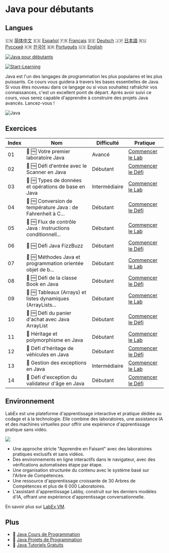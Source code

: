 # Java pour débutants

## Langues

🇨🇳 [简体中文](README_zh.md) 🇪🇸 [Español](README_es.md) 🇫🇷 [Français](README_fr.md) 🇩🇪 [Deutsch](README_de.md) 🇯🇵 [日本語](README_ja.md) 🇷🇺 [Русский](README_ru.md) 🇰🇷 [한국어](README_ko.md) 🇧🇷 [Português](README_pt.md) 🇺🇸 [English](README.md) 

[![Java pour débutants](https://cover-creator.labex.io/java-for-beginners.png?lang=fr)](https://labex.io/fr/courses/java-for-beginners)

[![Start-Learning](https://img.shields.io/badge/Start-Learning-whitesmoke?style=for-the-badge)](https://labex.io/fr/courses/java-for-beginners)

Java est l'un des langages de programmation les plus populaires et les plus puissants. Ce cours vous guidera à travers les bases essentielles de Java. Si vous êtes nouveau dans ce langage ou si vous souhaitez rafraîchir vos connaissances, c'est un excellent point de départ. Après avoir suivi ce cours, vous serez capable d'apprendre à construire des projets Java avancés. Lancez-vous !

![Java](https://img.shields.io/badge/Java-whitesmoke?style=for-the-badge&logo=java)


## Exercices

|   Index | Nom                                                         | Difficulté    | Pratique                                                                                                                                    |
|---------|-------------------------------------------------------------|---------------|---------------------------------------------------------------------------------------------------------------------------------------------|
|      01 | 📖 🆓 Votre premier laboratoire Java                        | Avancé        | <a target='_blank' href='https://labex.io/fr/tutorials/java-your-first-java-lab-411751'>Commencer le Lab</a>                                |
|      02 | 🎯 🆓 Défi d'entrée avec le Scanner en Java                 | Débutant      | <a target='_blank' href='https://labex.io/fr/tutorials/java-java-scanner-input-challenge-413835'>Commencer le Défi</a>                      |
|      03 | 📖 🆓 Types de données et opérations de base en Java        | Intermédiaire | <a target='_blank' href='https://labex.io/fr/tutorials/java-java-data-types-and-basic-operations-413744'>Commencer le Lab</a>               |
|      04 | 🎯 🆓 Conversion de température Java : de Fahrenheit à C... | Débutant      | <a target='_blank' href='https://labex.io/fr/tutorials/java-java-fahrenheit-to-celsius-conversion-413851'>Commencer le Défi</a>             |
|      05 | 📖 🆓 Flux de contrôle Java : Instructions conditionnell... | Débutant      | <a target='_blank' href='https://labex.io/fr/tutorials/java-java-control-flow-conditionals-and-loops-413751'>Commencer le Lab</a>           |
|      06 | 🎯 🆓 Défi Java FizzBuzz                                    | Débutant      | <a target='_blank' href='https://labex.io/fr/tutorials/java-java-fizzbuzz-challenge-413852'>Commencer le Défi</a>                           |
|      07 | 📖 🆓 Méthodes Java et programmation orientée objet de b... | Débutant      | <a target='_blank' href='https://labex.io/fr/tutorials/java-java-methods-and-basic-object-oriented-programming-413809'>Commencer le Lab</a> |
|      08 | 🎯 🆓 Défi de la classe Book en Java                        | Débutant      | <a target='_blank' href='https://labex.io/fr/tutorials/java-java-book-class-challenge-413850'>Commencer le Défi</a>                         |
|      09 | 📖 🆓 Tableaux (Arrays) et listes dynamiques (ArrayLists... | Débutant      | <a target='_blank' href='https://labex.io/fr/tutorials/java-java-arrays-and-arraylists-413820'>Commencer le Lab</a>                         |
|      10 | 🎯 🆓 Défi du panier d'achat avec Java ArrayList            | Débutant      | <a target='_blank' href='https://labex.io/fr/tutorials/java-java-arraylist-shopping-cart-challenge-413849'>Commencer le Défi</a>            |
|      11 | 📖  Héritage et polymorphisme en Java                       | Débutant      | <a target='_blank' href='https://labex.io/fr/tutorials/java-java-inheritance-and-polymorphism-413825'>Commencer le Lab</a>                  |
|      12 | 🎯  Défi d'héritage de véhicules en Java                    | Débutant      | <a target='_blank' href='https://labex.io/fr/tutorials/java-java-vehicle-inheritance-challenge-413854'>Commencer le Défi</a>                |
|      13 | 📖  Gestion des exceptions en Java                          | Intermédiaire | <a target='_blank' href='https://labex.io/fr/tutorials/java-java-exception-handling-413830'>Commencer le Lab</a>                            |
|      14 | 🎯  Défi d'exception du validateur d'âge en Java            | Débutant      | <a target='_blank' href='https://labex.io/fr/tutorials/java-java-age-validator-exception-challenge-413848'>Commencer le Défi</a>            |

## Environnement

LabEx est une plateforme d'apprentissage interactive et pratique dédiée au codage et à la technologie. Elle combine des laboratoires, une assistance IA et des machines virtuelles pour offrir une expérience d'apprentissage pratique sans vidéo.

![](https://tutorial-screenshot.getvm.io/images/vm-1725247253.png)

- Une approche stricte "Apprendre en Faisant" avec des laboratoires pratiques exclusifs et sans vidéos.
- Des environnements en ligne interactifs dans le navigateur, avec des vérifications automatisées étape par étape.
- Une organisation structurée du contenu avec le système basé sur l'Arbre de Compétences.
- Une ressource d'apprentissage croissante de 30 Arbres de Compétences et plus de 6 000 Laboratoires.
- L'assistant d'apprentissage Labby, construit sur les derniers modèles d'IA, offrant une expérience d'apprentissage conversationnelle.

En savoir plus sur [LabEx VM](https://support.labex.io/using-labex/virtual-machine).

## Plus

- 🔗 [Java Cours de Programmation](https://github.com/labex-labs/awesome-programming-courses)
- 🔗 [Java Projets de Programmation](https://github.com/labex-labs/awesome-programming-projects)
- 🔗 [Java Tutoriels Gratuits](https://github.com/labex-labs/java-free-tutorials)

